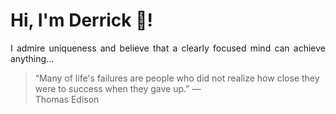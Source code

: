 # Hi, I'm Derrick 👋!
<p align="justify">I admire uniqueness and believe that a clearly focused mind can achieve anything...</p> 
<!-- #quote-start -->
<blockquote>&ldquo;Many of life's failures are people who did not realize how close they were to success when they gave up.&rdquo; &mdash; <footer>Thomas Edison</footer></blockquote>
<!-- #quote-end -->

